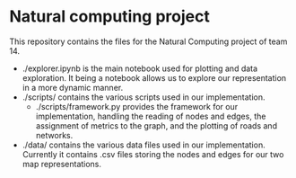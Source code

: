 # Natural computing project

This repository contains the files for the Natural Computing project of team 14.

- ./explorer.ipynb is the main notebook used for plotting and data exploration. It being a notebook allows us to explore our representation in a more dynamic manner.
- ./scripts/ contains the various scripts used in our implementation.
  - ./scripts/framework.py provides the framework for our implementation, handling the reading of nodes and edges, the assignment of metrics to the graph, and the plotting of roads and networks.
- ./data/ contains the various data files used in our implementation. Currently it contains .csv files storing the nodes and edges for our two map representations.